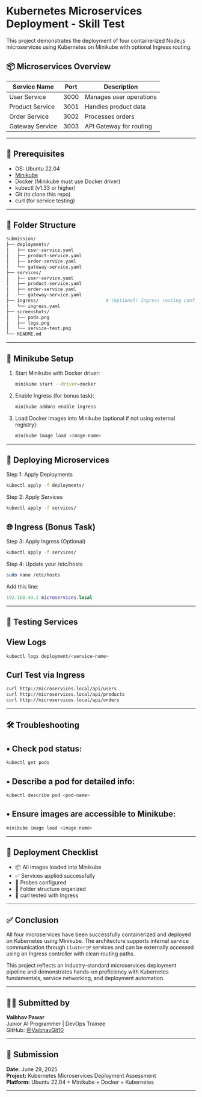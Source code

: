 # Kubernetes Microservices Deployment - Skill Test

This project demonstrates the deployment of four containerized Node.js microservices using Kubernetes on Minikube with optional Ingress routing.

## 📦 Microservices Overview

| Service Name     | Port | Description              |
|------------------|------|--------------------------|
| User Service     | 3000 | Manages user operations  |
| Product Service  | 3001 | Handles product data     |
| Order Service    | 3002 | Processes orders         |
| Gateway Service  | 3003 | API Gateway for routing  |

---

## 🧰 Prerequisites

- OS: Ubuntu 22.04
- [Minikube](https://minikube.sigs.k8s.io/docs/start/)
- Docker (Minikube must use Docker driver)
- kubectl (v1.33 or higher)
- Git (to clone this repo)
- curl (for service testing)

---

## 📁 Folder Structure

```bash
submission/
├── deployments/
│   ├── user-service.yaml
│   ├── product-service.yaml
│   ├── order-service.yaml
│   └── gateway-service.yaml
├── services/
│   ├── user-service.yaml
│   ├── product-service.yaml
│   ├── order-service.yaml
│   └── gateway-service.yaml
├── ingress/                         # (Optional) Ingress routing configuration
│   └── ingress.yaml
├── screenshots/
│   ├── pods.png
│   ├── logs.png
│   └── service-test.png
└── README.md
```
---

## 🧰 Minikube Setup

1. Start Minikube with Docker driver:
   ```bash
   minikube start --driver=docker
2. Enable Ingress (for bonus task):
   ```bash
   minikube addons enable ingress
3. Load Docker images into Minikube (optional if not using external registry):
    ```bash
    minikube image load <image-name>
    
---

## 🚀 Deploying Microservices

Step 1: Apply Deployments

```bash
kubectl apply -f deployments/
```

Step 2: Apply Services

```bash
kubectl apply -f services/
```

## 🌐 Ingress (Bonus Task)

Step 3: Apply Ingress (Optional)

```bash
kubectl apply -f services/
```

Step 4: Update your /etc/hosts

```bash
sudo nano /etc/hosts
```

Add this line:
```lua
192.168.49.2 microservices.local
```
---

## 🧪 Testing Services

## View Logs
```bash
kubectl logs deployment/<service-name>
```

## Curl Test via Ingress

```bash
curl http://microservices.local/api/users
curl http://microservices.local/api/products
curl http://microservices.local/api/orders
```

---

## 🛠 Troubleshooting

## • Check pod status:

```bash
kubectl get pods
```

## • Describe a pod for detailed info:

```bash
kubectl describe pod <pod-name>
```

## • Ensure images are accessible to Minikube:

```bash
minikube image load <image-name>
```

---

## 🚀 Deployment Checklist

- 📦 All images loaded into Minikube
- ✅ Services applied successfully
- 🔧 Probes configured
- 📁 Folder structure organized
- 🧪 curl tested with Ingress

---

## ✅ Conclusion

All four microservices have been successfully containerized and deployed on Kubernetes using Minikube. The architecture supports internal service communication through `ClusterIP` services and can be externally accessed using an Ingress controller with clean routing paths.

This project reflects an industry-standard microservices deployment pipeline and demonstrates hands-on proficiency with Kubernetes fundamentals, service networking, and deployment automation.

---

## 🙋‍♂️ Submitted by

**Vaibhav Pawar**  
Junior AI Programmer | DevOps Trainee  
GitHub: [@VaibhavGit10](https://github.com/VaibhavGit10)

---

## 📅 Submission

**Date:** June 29, 2025  
**Project:** Kubernetes Microservices Deployment Assessment  
**Platform:** Ubuntu 22.04 + Minikube + Docker + Kubernetes

---

